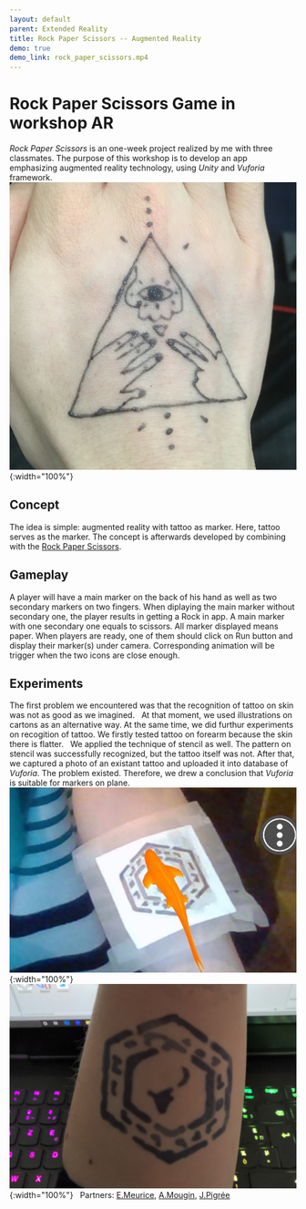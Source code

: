```yaml
---
layout: default 
parent: Extended Reality
title: Rock Paper Scissors -- Augmented Reality
demo: true
demo_link: rock_paper_scissors.mp4
---
```


# Rock Paper Scissors Game in workshop AR

*Rock Paper Scissors* is an one-week project realized by me with three classmates. The purpose of this workshop is to develop an app emphasizing augmented reality technology, using *Unity* and *Vuforia* framework.
&nbsp;
![Alt text](https://raw.githubusercontent.com/zemin-xu/zemin-xu.github.io/master/assets/images/rock_paper_scissors_hand.jpg "tattoo on back of a hand"){:width="100%"}

## Concept

The idea is simple: augmented reality with tattoo as marker. Here, tattoo serves as the marker. The concept is afterwards developed by combining with the [Rock Paper Scissors](https://en.wikipedia.org/wiki/Rock_paper_scissors).

## Gameplay

A player will have a main marker on the back of his hand as well as two secondary markers on two fingers. When diplaying the main marker without secondary one, the player results in getting a Rock in app. A main marker with one secondary one equals to scissors. All marker displayed means paper. When players are ready, one of them should click on Run button and display their marker(s) under camera. Corresponding animation will be trigger when the two icons are close enough.

## Experiments

The first problem we encountered was that the recognition of tattoo on skin was not as good as we imagined.
&nbsp;
At that moment, we used illustrations on cartons as an alternative way. At the same time, we did furthur experiments on recogition of tattoo. We firstly tested tattoo on forearm because the skin there is flatter.
&nbsp;
We applied the technique of stencil as well. The pattern on stencil was successfully recognized, but the tattoo itself was not. After that, we captured a photo of an existant tattoo and uploaded it into database of *Vuforia*. The problem existed. Therefore, we drew a conclusion that *Vuforia* is suitable for markers on plane.
&nbsp;
![Alt text](https://raw.githubusercontent.com/zemin-xu/zemin-xu.github.io/master/assets/images/rock_paper_scissors_forearm_stencil.jpg "tattoo on back of a hand"){:width="100%"}
&nbsp;
![Alt text](https://raw.githubusercontent.com/zemin-xu/zemin-xu.github.io/master/assets/images/rock_paper_scissors_forearm.jpg "tattoo on back of a hand"){:width="100%"}
&nbsp;
Partners: [E.Meurice](https://www.linkedin.com/in/eva-meurice/), [A.Mougin](https://www.linkedin.com/in/arthur-mougin/), [J.Pigrée](https://www.linkedin.com/in/jean-baptiste-pigrée-876087110/)
&nbsp;
